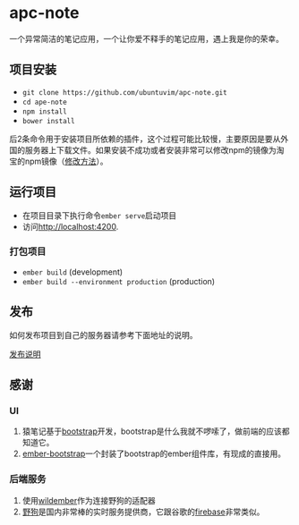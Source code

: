 
# apc-note
一个异常简洁的笔记应用，一个让你爱不释手的笔记应用，遇上我是你的荣幸。


## 项目安装

* `git clone https://github.com/ubuntuvim/apc-note.git`
* `cd ape-note`
* `npm install`
* `bower install`

后2条命令用于安装项目所依赖的插件，这个过程可能比较慢，主要原因是要从外国的服务器上下载文件。如果安装不成功或者安装非常可以修改npm的镜像为淘宝的npm镜像（[修改方法](https://cnodejs.org/topic/4f9904f9407edba21468f31e)）。

## 运行项目

* 在项目目录下执行命令`ember serve`启动项目
* 访问[http://localhost:4200](http://localhost:4200).

### 打包项目

* `ember build` (development)
* `ember build --environment production` (production)

## 发布

如何发布项目到自己的服务器请参考下面地址的说明。

[发布说明](https://github.com/ubuntuvim/study-note/blob/master/%E5%85%B6%E4%BB%96%E7%AC%94%E8%AE%B0/%E9%83%A8%E7%BD%B2Ember%E9%A1%B9%E7%9B%AE%E5%88%B0Tomcat.md)


## 感谢

### UI

1. 猿笔记基于[bootstrap](http://www.bootcss.com/)开发，bootstrap是什么我就不啰嗦了，做前端的应该都知道它。
2. [ember-bootstrap](https://www.npmjs.com/package/ember-bootstrap)一个封装了bootstrap的ember组件库，有现成的直接用。

### 后端服务

1. 使用[wildember](https://github.com/ubuntuvim/wildember)作为连接野狗的适配器
2. [野狗](https://www.wilddog.com/)是国内非常棒的实时服务提供商，它跟谷歌的[firebase](https://www.firebase.com)非常类似。
